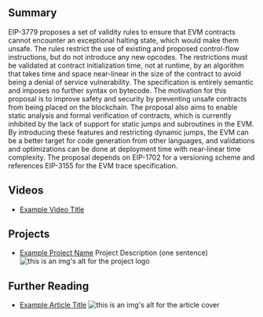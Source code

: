 ## Summary

EIP-3779 proposes a set of validity rules to ensure that EVM contracts cannot encounter an exceptional halting state, which would make them unsafe. The rules restrict the use of existing and proposed control-flow instructions, but do not introduce any new opcodes. The restrictions must be validated at contract initialization time, not at runtime, by an algorithm that takes time and space near-linear in the size of the contract to avoid being a denial of service vulnerability. The specification is entirely semantic and imposes no further syntax on bytecode. The motivation for this proposal is to improve safety and security by preventing unsafe contracts from being placed on the blockchain. The proposal also aims to enable static analysis and formal verification of contracts, which is currently inhibited by the lack of support for static jumps and subroutines in the EVM. By introducing these features and restricting dynamic jumps, the EVM can be a better target for code generation from other languages, and validations and optimizations can be done at deployment time with near-linear time complexity. The proposal depends on EIP-1702 for a versioning scheme and references EIP-3155 for the EVM trace specification.

## Videos

- [Example Video Title](https://www.youtube.com/watch?v=TDGq4aeevgY)

## Projects

- [Example Project Name](https://xxxx.xxx/xxxxx) Project Description (one sentence) ![this is an img's alt for the project logo](https://xxxx.xxx/project-logo.xxx)

## Further Reading

- [Example Article Title](https://xxxx.xxx/xxxxx) ![this is an img's alt for the article cover](https://xxxx.xxx/article-cover.xxx)
